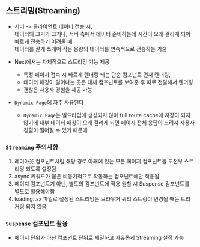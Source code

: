 ## 스트리밍(Streaming)

- 서버 -> 클라이언트 데이터 전송 시,<br/>
  데이터의 크기가 크거나, 서버 측에서 데이터 준비하는데 시간이 오래 걸리게 되어 빠르게 전송하기 어려울 때<br/>
  데이터를 잘게 쪼개어 작은 용량의 데이터를 연속적으로 전송하는 기술

- Next에서는 자체적으로 스트리밍 기능 제공

  - 특정 페이지 접속 시 빠르게 렌더링 되는 단순 컴포넌트 먼저 렌더링,
  - 데이터 패칭이 일어나는 곳은 대체 컴포넌트를 보여준 후 따로 전달해서 렌더링
  - 괜찮은 사용자 경험을 제공 가능

- `Dynamic Page`에 자주 사용된다
  - `Dynamic Page`는 빌드타입에 생성되지 않아 full route cache에 저장이 되지 않기에 내부 데이터 패칭이 오래 걸리게 되면 페이지 전체 응답이 느려져 사용자 경험이 떨어질 수 있기 때문에

### `Streaming` 주의사항

1. 레이아웃 컴포넌트처럼 해당 경로 아래에 있는 모든 페이지 컴포넌트들 도전부 스트리밍 되도록 설정됨
2. async 키워드가 붙은 비동기적으로 작동하는 컴포넌트에만 적용됨
3. 페이지 컴포넌트기 아닌, 별도의 컴포넌트에 적용 원할 시 Suspense 컴포넌트를 별도로 활용해야함
4. loading.tsx 파일로 설정된 스트리밍은 브라우저 쿼리 스트링이 변경될 때는 트리거링 되지 않음

### `Suspense` 컴포넌트 활용

- 페이지 단위가 아닌 컴포넌트 단위로 세밀하고 자유롭게 Streaming 설정 가능
